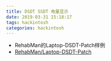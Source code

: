 ```yaml
---
title: DSDT SSDT 电量显示
date: 2019-03-31 15:18:17
tags: hackintosh
categories: hackintosh
---
```

* RehabMan的Laptop-DSDT-Patch样例
* [RehabMan/Laptop-DSDT-Patch](https://github.com/RehabMan/Laptop-DSDT-Patch)